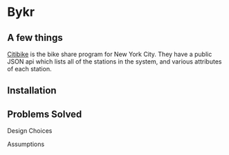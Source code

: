 
Bykr
====
A few things
------------
[Citibike](http://www.citibikenyc.com/) is the bike share program for New York City. They have a public JSON api which lists all of the stations in the system, and various attributes of each station.

Installation
------------


Problems Solved
---------------

Design Choices

Assumptions
